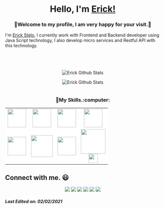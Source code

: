
<h1 align="center"> Hello, I'm <a href="https://twitter.com/erickvstelo">Erick!</a></h1>
<h3 align="center">🙂Welcome to my profile, I am very happy for your visit.🙂</h3>


I'm <a href="https://www.linkedin.com/in/erick-stelo-a49951186/">Erick Stelo</a>, I currently work with Frontend and Backend developer using Java Script technology, I also develop micro services and Restful API with this technology.

<h1 align="center"></a></h1>
<br>
<p align="center">
<img align="center" src="https://github-readme-stats.vercel.app/api/top-langs/?username=erickstelo&theme=chartreuse-dark&layout=compact" alt="Erick Github Stats">

</p>
<p align="center">
<img align="center" src="https://github-readme-stats.vercel.app/api?username=erickstelo&show_icons=true&theme=chartreuse-dark&include_all_commits=true&layout=compact" 
alt="Erick Github Stats">
</p>
<h1 align="center"></a></h1>

<h3 align="center">🙂My Skills.:computer:</h3>
<table align="center" border='0'>
<tbody>

<tr style="background-color: #fff;">
    <td align="center">
        <img height=60px src="https://vuejs.org/images/logo.svg"> 
    </td>
    <td align="center">
        <img height=60px src="https://www.vectorlogo.zone/logos/javascript/javascript-ar21.svg"> 
    </td>
    <td align="center">
        <img height=60px src="https://www.vectorlogo.zone/logos/postgresql/postgresql-ar21.svg"> 
    </td>
    <td align="center">
        <img height=60px src="https://www.vectorlogo.zone/logos/nodejs/nodejs-ar21.svg"> 
    </td>
</tr>
<tr style="background-color: #fff;">
    <td align="center">
    <img height=60px src="https://www.vectorlogo.zone/logos/w3_html5/w3_html5-ar21.svg"> 
    </td>
    <td align="center">
    <img height=70px src="https://1000logos.net/wp-content/uploads/2020/09/CSS-Logo.png"> 
    </td>
    <td align="center">
    <img height=60px src="https://www.vectorlogo.zone/logos/getbootstrap/getbootstrap-ar21.svg"> 
    </td>
    <td align="center">
    <img height=80px src="https://cdn.worldvectorlogo.com/logos/codeigniter.svg"><br>
    <img height=30px src="https://www.vectorlogo.zone/logos/php/php-ar21.svg">
    </td>
</tr>

</tbody>
</table>



## Connect with me. :smiley:
<p align="center">
<a href="https://github.com/erickstelo"><img src="https://img.shields.io/badge/-Erick_Stelo-black?logo=github&style=for-the-badge"/></a>
<a href="https://www.linkedin.com/in/erick-stelo-a49951186"><img src="https://img.shields.io/badge/-Erick_Stelo-blue?logo=linkedin&color=186190&style=for-the-badge"></a>
<a href="https://www.instagram.com/erick_stelo"><img src="https://img.shields.io/badge/-ErickStelo-pink?logo=instagram&color=c42d5f&logoColor=fff&style=for-the-badge"/></a>
<a href="mailto:steloerick@gmail.com"><img src="https://img.shields.io/badge/-steloerick@gmail.com-black?logo=gmail&color=e44e4d&logoColor=fff&style=for-the-badge"/></a>
<a href="https://twitter.com/erickvstelo"><img src="https://img.shields.io/badge/-Erick_Stelo-blue?logo=twitter&color=32a9e0&logoColor=fff&style=for-the-badge"/></a>
<a href="https://discordapp.com/users/252821946625032192"><img src="https://img.shields.io/badge/-Starkss%238633-blue?logo=discord&color=6f84d2&logoColor=fff&style=for-the-badge"/></a>
</p>

##### Last Edited on: 02/02/2021
